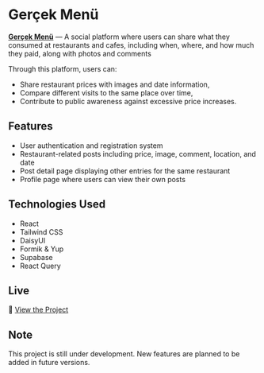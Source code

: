 # Gerçek Menü 

**[Gerçek Menü](https://gercekmenu.com.tr)** — A social platform where users can share what they consumed at restaurants and cafes, including when, where, and how much they paid, along with photos and comments


Through this platform, users can:
- Share restaurant prices with images and date information,
- Compare different visits to the same place over time,
- Contribute to public awareness against excessive price increases.

## Features

- User authentication and registration system
- Restaurant-related posts including price, image, comment, location, and date
- Post detail page displaying other entries for the same restaurant
- Profile page where users can view their own posts

## Technologies Used

- React  
- Tailwind CSS  
- DaisyUI  
- Formik & Yup  
- Supabase  
- React Query  

## Live 

🔗 [View the Project](https://gercekmenu.com.tr)

## Note

This project is still under development. New features are planned to be added in future versions.
